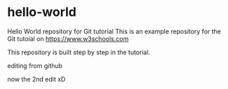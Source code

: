 # hello-world
Hello World repository for Git tutorial
This is an example repository for the Git tutoial on https://www.w3schools.com

This repository is built step by step in the tutorial.

editing from github

now the 2nd edit xD
